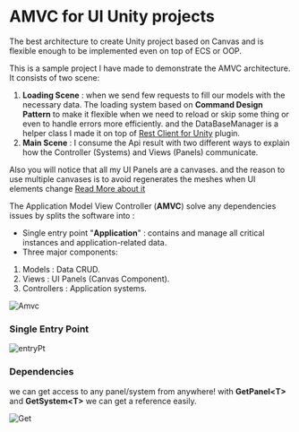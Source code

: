 # AMVC for UI Unity projects

The best architecture to create Unity project based on Canvas and is flexible enough to be implemented even on top of ECS or OOP. 


This is a sample project I have made to demonstrate the AMVC architecture. It consists of two scene: 

1.  **Loading Scene** : when we send few requests to fill our models with the necessary data. The loading system based on **Command Design Pattern** to make it flexible when we need to reload or skip some thing or even to handle errors more efficiently. and the DataBaseManager is a helper class I made it on top of [Rest Client for Unity](https://assetstore.unity.com/packages/tools/network/rest-client-for-unity-102501) plugin.
2. **Main Scene** : I consume the Api result with two different ways to explain how the Controller (Systems) and Views (Panels) communicate.

Also you will notice that all my UI Panels are a canvases. and the reason to use multiple canvases is to avoid regenerates the meshes when UI elements change [Read More about it](https://unity3d.com/how-to/unity-ui-optimization-tips?_ga=2.201878425.948249629.1611743546-219693309.1579194164)

The Application Model View Controller (**AMVC**) solve any dependencies issues by splits the software into :

- Single entry point "**Application**" : contains and manage all critical instances and application-related data.
- Three major components: 

1.  Models : Data CRUD.
2. Views : UI Panels (Canvas Component).
3. Controllers : Application systems.

![Amvc](https://user-images.githubusercontent.com/62396712/105978631-0da04b80-6093-11eb-8285-fa04ec5674d1.png)

### Single Entry Point

![entryPt](https://user-images.githubusercontent.com/62396712/105978435-d5007200-6092-11eb-80a5-85a82338aa8c.png)

### Dependencies
we can get access to any panel/system from anywhere! with **GetPanel<T<T>>** and **GetSystem<T<T>>** we can get a reference easily.

![Get](https://user-images.githubusercontent.com/62396712/105911178-33ddd100-602a-11eb-8a13-20480f633b11.png)

